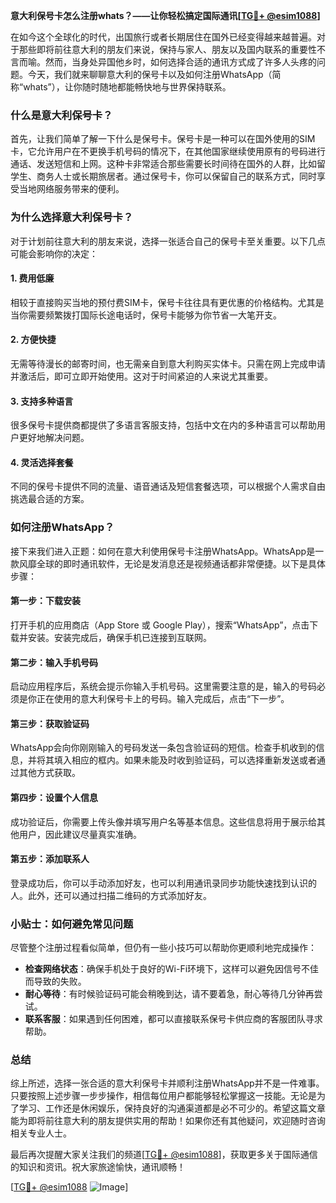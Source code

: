 **意大利保号卡怎么注册whats？——让你轻松搞定国际通讯[[TG💪+ @esim1088](https://t.me/s/esim1088)]**

在如今这个全球化的时代，出国旅行或者长期居住在国外已经变得越来越普遍。对于那些即将前往意大利的朋友们来说，保持与家人、朋友以及国内联系的重要性不言而喻。然而，当身处异国他乡时，如何选择合适的通讯方式成了许多人头疼的问题。今天，我们就来聊聊意大利的保号卡以及如何注册WhatsApp（简称“whats”），让你随时随地都能畅快地与世界保持联系。

### 什么是意大利保号卡？

首先，让我们简单了解一下什么是保号卡。保号卡是一种可以在国外使用的SIM卡，它允许用户在不更换手机号码的情况下，在其他国家继续使用原有的号码进行通话、发送短信和上网。这种卡非常适合那些需要长时间待在国外的人群，比如留学生、商务人士或长期旅居者。通过保号卡，你可以保留自己的联系方式，同时享受当地网络服务带来的便利。

### 为什么选择意大利保号卡？

对于计划前往意大利的朋友来说，选择一张适合自己的保号卡至关重要。以下几点可能会影响你的决定：

#### 1. **费用低廉**
   相较于直接购买当地的预付费SIM卡，保号卡往往具有更优惠的价格结构。尤其是当你需要频繁拨打国际长途电话时，保号卡能够为你节省一大笔开支。

#### 2. **方便快捷**
   无需等待漫长的邮寄时间，也无需亲自到意大利购买实体卡。只需在网上完成申请并激活后，即可立即开始使用。这对于时间紧迫的人来说尤其重要。

#### 3. **支持多种语言**
   很多保号卡提供商都提供了多语言客服支持，包括中文在内的多种语言可以帮助用户更好地解决问题。

#### 4. **灵活选择套餐**
   不同的保号卡提供不同的流量、语音通话及短信套餐选项，可以根据个人需求自由挑选最合适的方案。

### 如何注册WhatsApp？

接下来我们进入正题：如何在意大利使用保号卡注册WhatsApp。WhatsApp是一款风靡全球的即时通讯软件，无论是发消息还是视频通话都非常便捷。以下是具体步骤：

#### 第一步：下载安装
打开手机的应用商店（App Store 或 Google Play），搜索“WhatsApp”，点击下载并安装。安装完成后，确保手机已连接到互联网。

#### 第二步：输入手机号码
启动应用程序后，系统会提示你输入手机号码。这里需要注意的是，输入的号码必须是你正在使用的意大利保号卡上的号码。输入完成后，点击“下一步”。

#### 第三步：获取验证码
WhatsApp会向你刚刚输入的号码发送一条包含验证码的短信。检查手机收到的信息，并将其填入相应的框内。如果未能及时收到验证码，可以选择重新发送或者通过其他方式获取。

#### 第四步：设置个人信息
成功验证后，你需要上传头像并填写用户名等基本信息。这些信息将用于展示给其他用户，因此建议尽量真实准确。

#### 第五步：添加联系人
登录成功后，你可以手动添加好友，也可以利用通讯录同步功能快速找到认识的人。此外，还可以通过扫描二维码的方式添加好友。

### 小贴士：如何避免常见问题

尽管整个注册过程看似简单，但仍有一些小技巧可以帮助你更顺利地完成操作：

- **检查网络状态**：确保手机处于良好的Wi-Fi环境下，这样可以避免因信号不佳而导致的失败。
- **耐心等待**：有时候验证码可能会稍晚到达，请不要着急，耐心等待几分钟再尝试。
- **联系客服**：如果遇到任何困难，都可以直接联系保号卡供应商的客服团队寻求帮助。

### 总结

综上所述，选择一张合适的意大利保号卡并顺利注册WhatsApp并不是一件难事。只要按照上述步骤一步步操作，相信每位用户都能够轻松掌握这一技能。无论是为了学习、工作还是休闲娱乐，保持良好的沟通渠道都是必不可少的。希望这篇文章能为即将前往意大利的朋友提供实用的帮助！如果你还有其他疑问，欢迎随时咨询相关专业人士。

最后再次提醒大家关注我们的频道[[TG💪+ @esim1088](https://t.me/s/esim1088)]，获取更多关于国际通信的知识和资讯。祝大家旅途愉快，通讯顺畅！

[[TG💪+ @esim1088](https://t.me/s/esim1088) ![Image](https://i.postimg.cc/4NQfJmqS/Snipaste-2025-05-13-00-14-12.png)]